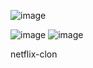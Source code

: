 ![image](https://github.com/user-attachments/assets/4e5562a1-8b99-4f7e-8acf-103ab64aa957)

![image](https://github.com/user-attachments/assets/77af79db-b02d-45b7-9a1e-e954242d7d71)
![image](https://github.com/user-attachments/assets/c84d6649-0511-4623-bcb4-f14e60cffff3)



netflix-clon
